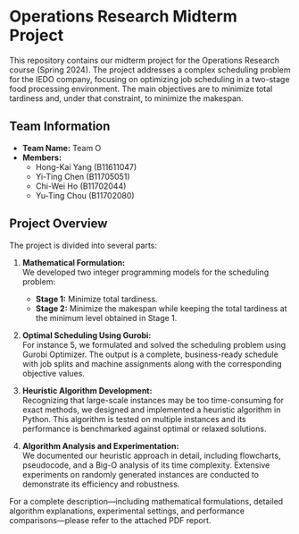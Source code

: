 # Operations Research Midterm Project

This repository contains our midterm project for the Operations Research course (Spring 2024). The project addresses a complex scheduling problem for the IEDO company, focusing on optimizing job scheduling in a two-stage food processing environment. The main objectives are to minimize total tardiness and, under that constraint, to minimize the makespan.

## Team Information

- **Team Name:** Team O
- **Members:**
  - Hong-Kai Yang (B11611047)
  - Yi-Ting Chen (B11705051)
  - Chi-Wei Ho (B11702044)
  - Yu-Ting Chou (B11702080)

## Project Overview

The project is divided into several parts:

1. **Mathematical Formulation:**  
   We developed two integer programming models for the scheduling problem:
   - **Stage 1:** Minimize total tardiness.
   - **Stage 2:** Minimize the makespan while keeping the total tardiness at the minimum level obtained in Stage 1.

2. **Optimal Scheduling Using Gurobi:**  
   For instance 5, we formulated and solved the scheduling problem using Gurobi Optimizer. The output is a complete, business-ready schedule with job splits and machine assignments along with the corresponding objective values.

3. **Heuristic Algorithm Development:**  
   Recognizing that large-scale instances may be too time-consuming for exact methods, we designed and implemented a heuristic algorithm in Python. This algorithm is tested on multiple instances and its performance is benchmarked against optimal or relaxed solutions.

4. **Algorithm Analysis and Experimentation:**  
   We documented our heuristic approach in detail, including flowcharts, pseudocode, and a Big-O analysis of its time complexity. Extensive experiments on randomly generated instances are conducted to demonstrate its efficiency and robustness.

For a complete description—including mathematical formulations, detailed algorithm explanations, experimental settings, and performance comparisons—please refer to the attached PDF report.
